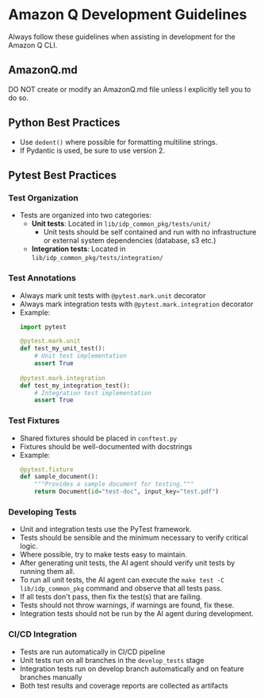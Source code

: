 # Amazon Q Development Guidelines

Always follow these guidelines when assisting in development for the Amazon Q CLI.

## AmazonQ.md

DO NOT create or modify an AmazonQ.md file unless I explicitly tell you to do so.

## Python Best Practices

* Use `dedent()` where possible for formatting multiline strings.
* If Pydantic is used, be sure to use version 2.

## Pytest Best Practices

### Test Organization

* Tests are organized into two categories:
  * **Unit tests**: Located in `lib/idp_common_pkg/tests/unit/`
    * Unit tests should be self contained and run with no infrastructure or external system dependencies (database, s3 etc.)
  * **Integration tests**: Located in `lib/idp_common_pkg/tests/integration/`

### Test Annotations

* Always mark unit tests with `@pytest.mark.unit` decorator
* Always mark integration tests with `@pytest.mark.integration` decorator
* Example:
  ```python
  import pytest
  
  @pytest.mark.unit
  def test_my_unit_test():
      # Unit test implementation
      assert True
      
  @pytest.mark.integration
  def test_my_integration_test():
      # Integration test implementation
      assert True
  ```

### Test Fixtures

* Shared fixtures should be placed in `conftest.py`
* Fixtures should be well-documented with docstrings
* Example:
  ```python
  @pytest.fixture
  def sample_document():
      """Provides a sample document for testing."""
      return Document(id="test-doc", input_key="test.pdf")
  ```
### Developing Tests
* Unit and integration tests use the PyTest framework.
* Tests should be sensible and the minimum necessary to verify critical logic.
* Where possible, try to make tests easy to maintain.
* After generating unit tests, the AI agent should verify unit tests by running them all.
* To run all unit tests, the AI agent can execute the `make test -C lib/idp_common_pkg` command and observe that all tests pass.
* If all tests don't pass, then fix the test(s) that are failing.
* Tests should not throw warnings, if warnings are found, fix these.
* Integration tests should not be run by the AI agent during development.

### CI/CD Integration

* Tests are run automatically in CI/CD pipeline
* Unit tests run on all branches in the `develop_tests` stage
* Integration tests run on develop branch automatically and on feature branches manually
* Both test results and coverage reports are collected as artifacts
